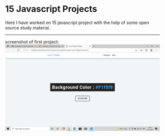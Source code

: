 # 15 Javascript Projects

Here I have worked on 15 javascript project with the help of some open source study material.

<hr>
screenshot of first project:
<img src="img/1.png">
